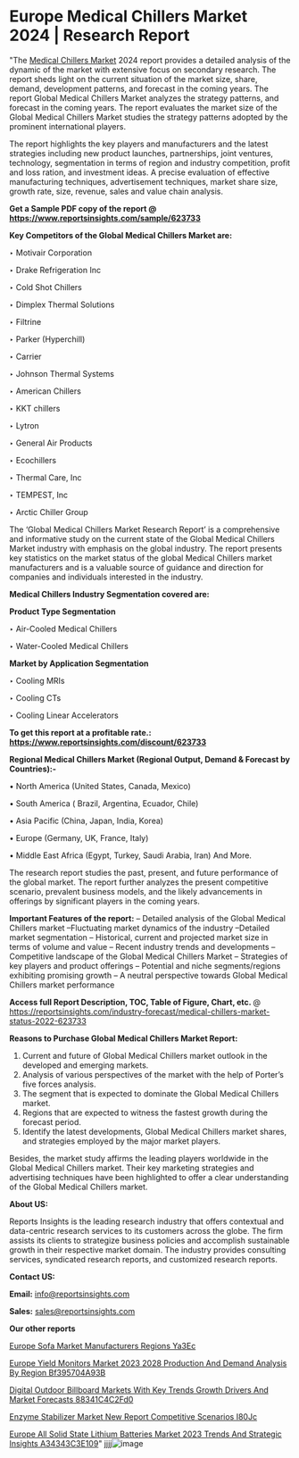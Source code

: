 # Europe Medical Chillers Market 2024 | Research Report

"The <a href=https://www.reportsinsights.com/sample/623733>Medical Chillers Market</a> 2024 report provides a detailed analysis of the dynamic of the market with extensive focus on secondary research. The report sheds light on the current situation of the market size, share, demand, development patterns, and forecast in the coming years. The report Global Medical Chillers Market analyzes the strategy patterns, and forecast in the coming years. The report evaluates the market size of the Global Medical Chillers Market studies the strategy patterns adopted by the prominent international players.

The report highlights the key players and manufacturers and the latest strategies including new product launches, partnerships, joint ventures, technology, segmentation in terms of region and industry competition, profit and loss ration, and investment ideas. A precise evaluation of effective manufacturing techniques, advertisement techniques, market share size, growth rate, size, revenue, sales and value chain analysis.

<strong>Get a Sample PDF copy of the report @ <a href=https://www.reportsinsights.com/sample/623733 style=color:#0000ff;>https://www.reportsinsights.com/sample/623733</a></strong>

<strong>Key Competitors of the Global Medical Chillers Market are:</strong>

‣ Motivair Corporation

‣ Drake Refrigeration Inc

‣ Cold Shot Chillers

‣ Dimplex Thermal Solutions

‣ Filtrine

‣ Parker (Hyperchill)

‣ Carrier

‣ Johnson Thermal Systems

‣ American Chillers

‣ KKT chillers

‣ Lytron

‣ General Air Products

‣ Ecochillers

‣ Thermal Care, Inc

‣ TEMPEST, Inc

‣ Arctic Chiller Group

The ‘Global Medical Chillers Market Research Report’ is a comprehensive and informative study on the current state of the Global Medical Chillers Market industry with emphasis on the global industry. The report presents key statistics on the market status of the global Medical Chillers market manufacturers and is a valuable source of guidance and direction for companies and individuals interested in the industry.

<strong>Medical Chillers Industry Segmentation covered are:</strong>

<strong>Product Type Segmentation</strong>

‣    Air-Cooled Medical Chillers

‣ Water-Cooled Medical Chillers

<strong>Market by Application Segmentation</strong>

‣   Cooling MRIs

‣ Cooling CTs

‣ Cooling Linear Accelerators

<strong>To get this report at a profitable rate.: <a href=https://www.reportsinsights.com/discount/623733 style=color:#0000ff;>https://www.reportsinsights.com/discount/623733</a></strong>

<strong>Regional Medical Chillers Market (Regional Output, Demand &amp; Forecast by Countries):-</strong>

• North America (United States, Canada, Mexico)

• South America ( Brazil, Argentina, Ecuador, Chile)

• Asia Pacific (China, Japan, India, Korea)

• Europe (Germany, UK, France, Italy)

• Middle East Africa (Egypt, Turkey, Saudi Arabia, Iran) And More.

The research report studies the past, present, and future performance of the global market. The report further analyzes the present competitive scenario, prevalent business models, and the likely advancements in offerings by significant players in the coming years.

<strong>Important Features of the report:</strong>
– Detailed analysis of the Global Medical Chillers market
–Fluctuating market dynamics of the industry
–Detailed market segmentation
– Historical, current and projected market size in terms of volume and value
– Recent industry trends and developments
– Competitive landscape of the Global Medical Chillers Market
– Strategies of key players and product offerings
– Potential and niche segments/regions exhibiting promising growth
– A neutral perspective towards Global Medical Chillers market performance

<strong>Access full Report Description, TOC, Table of Figure, Chart, etc. </strong>@   <a href=https://reportsinsights.com/industry-forecast/medical-chillers-market-status-2022-623733 style=color:#0000ff;>https://reportsinsights.com/industry-forecast/medical-chillers-market-status-2022-623733</a>

<strong>Reasons to Purchase Global Medical Chillers Market Report:</strong>
1. Current and future of Global Medical Chillers market outlook in the developed and emerging markets.
2. Analysis of various perspectives of the market with the help of Porter’s five forces analysis.
3. The segment that is expected to dominate the Global Medical Chillers market.
4. Regions that are expected to witness the fastest growth during the forecast period.
5. Identify the latest developments, Global Medical Chillers market shares, and strategies employed by the major market players.

Besides, the market study affirms the leading players worldwide in the Global Medical Chillers market. Their key marketing strategies and advertising techniques have been highlighted to offer a clear understanding of the Global Medical Chillers market.

<strong><strong>About US</strong>:</strong>

Reports Insights is the leading research industry that offers contextual and data-centric research services to its customers across the globe. The firm assists its clients to strategize business policies and accomplish sustainable growth in their respective market domain. The industry provides consulting services, syndicated research reports, and customized research reports.

<strong>Contact US:</strong>

<p class=><b>Email:</b> <a href=mailto:info@reportsinsights.com>info@reportsinsights.com</a></p>
<p class=><b>Sales:</b> <a href=mailto:sales@reportsinsights.com>sales@reportsinsights.com</a></p>

<strong>Our other reports</strong>

<a href=https://www.linkedin.com/pulse/europe-sofa-market-manufacturers-regions-ya3ec/>Europe Sofa Market Manufacturers Regions Ya3Ec</a>

<a href=https://medium.com/@aryawankhede943/europe-yield-monitors-market-2023-2028-production-and-demand-analysis-by-region-bf395704a93b>Europe Yield Monitors Market 2023 2028 Production And Demand Analysis By Region Bf395704A93B</a>

<a href=https://medium.com/@sakshideshmukh994/digital-outdoor-billboard-markets-with-key-trends-growth-drivers-and-market-forecasts-88341c4c2fd0>Digital Outdoor Billboard Markets With Key Trends Growth Drivers And Market Forecasts 88341C4C2Fd0</a>

<a href=https://www.linkedin.com/pulse/enzyme-stabilizer-market-new-report-competitive-scenarios-i80jc/>Enzyme Stabilizer Market New Report Competitive Scenarios I80Jc</a>

<a href=https://medium.com/@aryawankhede943/europe-all-solid-state-lithium-batteries-market-2023-trends-and-strategic-insights-a34343c3e109>Europe All Solid State Lithium Batteries Market 2023 Trends And Strategic Insights A34343C3E109</a>"
jjjj![image](https://github.com/Reportsinsights123/RIgrowth/assets/158415881/10a3d22e-14da-4537-8593-72ffad280efd)

